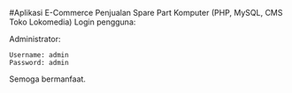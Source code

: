 #Aplikasi E-Commerce Penjualan Spare Part Komputer (PHP, MySQL, CMS Toko Lokomedia)
Login pengguna:

Administrator:

    Username: admin
    Password: admin

Semoga bermanfaat.